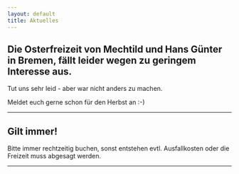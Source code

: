 ```yaml
---
layout: default
title: Aktuelles
---
```


## Die Osterfreizeit von Mechtild und Hans Günter in Bremen, fällt leider wegen zu geringem Interesse aus.

Tut uns sehr leid - aber war nicht anders zu machen.

Meldet euch gerne schon für den Herbst an :-)

-------------------------------------------------------------------------------------------------------------------------

## Gilt immer!

Bitte immer rechtzeitig buchen, sonst entstehen evtl.
Ausfallkosten oder die Freizeit muss abgesagt werden.

--------------------------------------------------------
